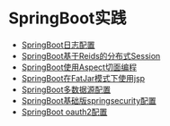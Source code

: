 # SpringBoot实践

+ [SpringBoot日志配置](https://github.com/superalsrk/springboot-practice/tree/master/springboot-demo-logback)
+ [SpringBoot基于Reids的分布式Session](https://github.com/superalsrk/springboot-practice/tree/master/springboot-demo-session-with-redis)
+ [SpringBoot使用Aspect切面编程]()
+ [SpringBoot在FatJar模式下使用jsp]()
+ [SpringBoot多数据源配置]()
+ [SpringBoot基础版springsecurity配置]()
+ [SpringBoot oauth2配置]()

